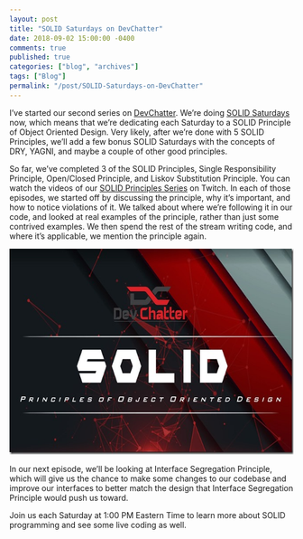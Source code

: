 ```yaml
---
layout: post
title: "SOLID Saturdays on DevChatter"
date: 2018-09-02 15:00:00 -0400
comments: true
published: true
categories: ["blog", "archives"]
tags: ["Blog"]
permalink: "/post/SOLID-Saturdays-on-DevChatter"
---
```

<!-- more -->

<p>I’ve started our second series on <a href="https://www.twitch.tv/devchatter" target="_blank">DevChatter</a>. We’re doing <a href="https://www.twitch.tv/events/A5JGW71FT3q2m0mdk7llXQ" target="_blank">SOLID Saturdays</a> now, which means that we’re dedicating each Saturday to a SOLID Principle of Object Oriented Design. Very likely, after we’re done with 5 SOLID Principles, we’ll add a few bonus SOLID Saturdays with the concepts of DRY, YAGNI, and maybe a couple of other good principles.</p><p>So far, we’ve completed 3 of the SOLID Principles, Single Responsibility Principle, Open/Closed Principle, and Liskov Substitution Principle. You can watch the videos of our <a href="https://www.twitch.tv/collections/aFcIA4X6SRU4pg" target="_blank">SOLID Principles Series</a> on Twitch. In each of those episodes, we started off by discussing the principle, why it’s important, and how to notice violations of it. We talked about where we’re following it in our code, and looked at real examples of the principle, rather than just some contrived examples. We then spend the rest of the stream writing code, and where it’s applicable, we mention the principle again.</p><p><a href="https://www.twitch.tv/events/A5JGW71FT3q2m0mdk7llXQ" target="_blank"><img width="644" height="364" title="solid" style="display: inline; background-image: none;" alt="solid" src="/images/files/solid.jpg" border="0"></a></p><p>In our next episode, we’ll be looking at Interface Segregation Principle, which will give us the chance to make some changes to our codebase and improve our interfaces to better match the design that Interface Segregation Principle would push us toward.</p><p>Join us each Saturday at 1:00 PM Eastern Time to learn more about SOLID programming and see some live coding as well.</p>
